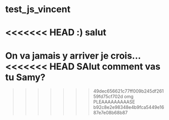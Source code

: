# test_js_vincent
<<<<<<< HEAD
:)
salut
=======
On va jamais y arriver je crois...
<<<<<<< HEAD
SAlut comment vas tu Samy? 
=======
>>>>>>> 49dec656621c77ff009b245df26159fd75cf702d
omg PLEAAAAAAAAASE  
>>>>>>> b92c8e2e98348e4b9fca5449e1687e7e08b68b87
